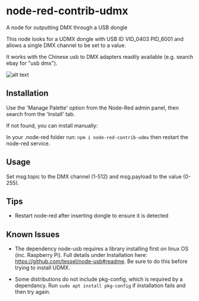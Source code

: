 # node-red-contrib-udmx
A node for outputting DMX through a USB dongle

This node looks for a UDMX dongle with USB ID VID_0403 PID_6001 and allows a single DMX channel to be set to a value.

It works with the Chinese usb to DMX adapters readily available (e.g. search ebay for "usb dmx").

![alt text](/assets/usb-dmx-adapter.jpg "Example of USB DMX Adapter")

## Installation
Use the 'Manage Palette' option from the Node-Red admin panel, then search from the 'Install' tab.

If not found, you can install manually:

In your .node-red folder run:
`npm i node-red-contrib-udmx`
then restart the node-red service. 

## Usage

Set msg.topic to the DMX channel (1-512) and msg.payload to the value (0-255).

## Tips
* Restart node-red after inserting dongle to ensure it is detected

## Known Issues
* The dependency node-usb requires a library installing first on linux OS (inc. Raspberry Pi). Full details under Installation here: https://github.com/tessel/node-usb#readme. Be sure to do this before trying to install UDMX. 

* Some distributions do not include pkg-config, which is required by a dependancy. Run `sudo apt install pkg-config` if installation fails and then try again. 

